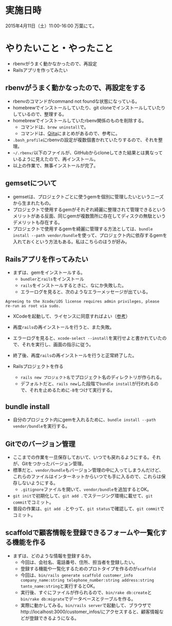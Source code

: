 # 実施日時

2015年4月11日（土）11:00-16:00 万葉にて。

# やりたいこと・やったこと

* rbenvがうまく動かなかったので、再設定
* Railsアプリを作ってみたい

## rbenvがうまく動かなったので、再設定をする

* rbenvのコマンドがcommand not foundな状態になっている。
* homebrewでインストールしていたり、git cloneでインストールしていたりしているので、整理する。
* homebrewでインストールしていたrbenv関係のものを削除する。
  * コマンドは、`brew uninstall`で。
  * コマンドは、[Qiita](http://qiita.com/vintersnow/items/fca0be79cdc28bd2f5e4)にまとめがあるので、参考に。
* `.bash_profile`にrbenvの設定が複数個書かれていたりするので、それを整理。
* `~/.rbenv/`以下のファイルが、GitHubからcloneしてきた結果とは異なっているように見えたので、再インストール。
* 以上の作業で、無事インストールが完了。

## gemsetについて

* gemsetは、プロジェクトごとに使うgemを個別に管理したいというニーズから生まれたもの。
* プロジェクトで使用するgemがそれぞれ綺麗に整理されて管理できるというメリットがある反面、同じgemが複数箇所に存在してディスクの無駄というデメリットも存在する。
* プロジェクトで使用するgemを綺麗に管理する方法としては、`bundle install --path vendor/bundle`を使って、プロジェクト内に依存するgemを入れておくという方法もある。私はこちらのほうが好み。

## Railsアプリを作ってみたい

* まずは、gemをインストールする。
  * `bundler`と`rails`をインストール
  * `rails`をインストールするときに、なにか失敗した。
  * エラーログを見ると、次のようなエラーメッセージが出ている。

```
Agreeing to the Xcode/iOS license requires admin privileges, please re-run as root via sudo.
```

  * XCodeを起動して、ライセンスに同意すればよい（[参考](http://qiita.com/kazoo04/items/880283612abd85c0610a)）
  * 再度`rails`の再インストールを行うと、また失敗。
  * エラーログを見ると、`xcode-select --install`を実行せよと書かれていたので、それを実行し、画面の指示に従う。
  * 終了後、再度`rails`の再インストールを行うと正常終了した。

* Railsプロジェクトを作る
  * `rails new プロジェクト名`でプロジェクト名のディレクトリが作られる。
  * デフォルトだと、`rails new`した段階で`bundle install`が行われるので、それを止めるために`-B`をつけて実行する。

## bundle install
* 自分のプロジェクト内にgemを入れるために、`bundle install --path vendor/bundle`を実行する。

## Gitでのバージョン管理
* ここまでの作業を一旦保存しておいて、いつでも戻れるようにする。それが、Gitをつかったバージョン管理。
* 標準だと、`vendor/bundle`もバージョン管理の中に入ってしまうんだけど、これらのファイルはインターネットからいつでも手に入るので、これらは保存しないようにする。
  * `.gitignore`ファイルを開いて、`vendor/bundle`を追加するとOK。
* `git init`で初期化して、`git add .`でステージング環境に載せて、`git commit`でコミット。
* 普段の作業は、`git add .`とやって、`git status`で確認して、`git commit`でコミット。

## scaffoldで顧客情報を登録できるフォームや一覧化する機能を作る
* まずは、どのような情報を登録するか。
  * 今回は、会社名、電話番号、住所、担当者を登録したい。
  * 登録する機能や一覧化するためのプロトタイプを作るのが`scaffold`
  * 今回は、`bin/rails generate scaffold customer_info company_name:string telephone_number:string address:string tanto_name:string`と実行するとOK。
  * 実行後、すぐにファイルが作られるので、`bin/rake db:create`と`bin/rake db:migrate`でデータベースとテーブルを作る。
  * 実際に動かしてみる。`bin/rails server`で起動して、ブラウザでhttp://localhost:3000/customer_infos/にアクセスすると、顧客情報などが登録できるようになる。



